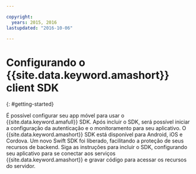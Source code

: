 ```yaml
---

copyright:
  years: 2015, 2016
lastupdated: "2016-10-06"

---
```


# Configurando o {{site.data.keyword.amashort}} client SDK
{: #getting-started}

É possível configurar seu app móvel para usar o {{site.data.keyword.amafull}} SDK.  Após incluir o SDK, será possível iniciar a
configuração da autenticação e o monitoramento para seu aplicativo. O {{site.data.keyword.amashort}} SDK está disponível para Android, iOS e Cordova. Um novo Swift SDK foi liberado, facilitando a proteção de seus recursos de backend. Siga as instruções para incluir o SDK, configurando seu aplicativo para se conectar aos serviços {{site.data.keyword.amashort}} e gravar
código para acessar os recursos do servidor.

